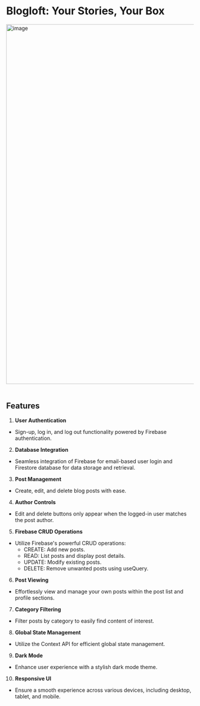 
# Blogloft: Your Stories, Your Box
<img width="967" alt="image" src="https://github.com/yoosaemsol/react-blog-app/assets/75073867/c6dad730-7692-4270-9c4f-89167b15f220">

<br/>
<br/>

## Features
1. **User Authentication**
- Sign-up, log in, and log out functionality powered by Firebase authentication.

2. **Database Integration**
- Seamless integration of Firebase for email-based user login and Firestore database for data storage and retrieval.

3. **Post Management**
- Create, edit, and delete blog posts with ease.

4. **Author Controls**
- Edit and delete buttons only appear when the logged-in user matches the post author.

5. **Firebase CRUD Operations**
- Utilize Firebase's powerful CRUD operations:
  - CREATE: Add new posts.
  - READ: List posts and display post details.
  - UPDATE: Modify existing posts.
  - DELETE: Remove unwanted posts using useQuery.

6. **Post Viewing**
- Effortlessly view and manage your own posts within the post list and profile sections.

7. **Category Filtering**
- Filter posts by category to easily find content of interest.

8. **Global State Management**
- Utilize the Context API for efficient global state management.

9. **Dark Mode**
- Enhance user experience with a stylish dark mode theme.

10. **Responsive UI**
- Ensure a smooth experience across various devices, including desktop, tablet, and mobile.






